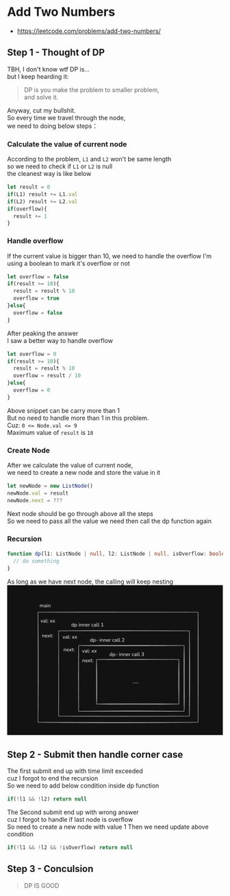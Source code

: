 # Add Two Numbers
- https://leetcode.com/problems/add-two-numbers/


## Step 1 - Thought of DP
TBH, I don't know wtf DP is...  
but I keep hearding it: 
> DP is you make the problem to smaller problem,  
> and solve it.  

Anyway, cut my bullshit.  
So every time we travel through the node,  
we need to doing below steps：  

### Calculate the value of current node
According to the problem, `L1` and `L2` won't be same length  
so we need to check if `L1` or `L2` is null  
the cleanest way is like below  
```Typescript
let result = 0
if(L1) result += L1.val
if(L2) result += L2.val
if(overflow){
  result += 1 
}
```
### Handle overflow 
If the current value is bigger than 10, we need to handle the overflow
I'm using a boolean to mark it's overflow or not
```Typescript
let overflow = false
if(result >= 10){
  result = result % 10
  overflow = true
}else{
  overflow = false
}
```
After peaking the answer  
I saw a better way to handle overflow  
```Typescript
let overflow = 0
if(result >= 10){
  result = result % 10
  overflow = result / 10
}else{
  overflow = 0
}
```
Above snippet can be carry more than 1  
But no need to handle more than 1 in this problem.  
Cuz: `0 <= Node.val <= 9`  
Maximum value of `result` is `18`  


### Create Node
After we calculate the value of current node,  
we need to create a new node and store the value in it  
```Typescript
let newNode = new ListNode()
newNode.val = result
newNode.next = ???
```
Next node should be go through above all the steps  
So we need to pass all the value we need then call the dp function again

### Recursion
```Typescript
function dp(l1: ListNode | null, l2: ListNode | null, isOverflow: boolean) {
  // do something
}
```

As long as we have next node, the calling will keep nesting 
![dp-image](./asset/2/dp-illusions.png)  



## Step 2 - Submit then handle corner case
The first submit end up with time limit exceeded  
cuz I forgot to end the recursion  
So we need to add below condition inside dp function
```Typescript
if(!l1 && !l2) return null
```

The Second submit end up with wrong answer  
cuz I forgot to handle if last node is overflow  
So need to create a new node with value 1
Then we need update above condition
```Typescript
if(!l1 && !l2 && !isOverflow) return null
```

## Step 3 - Conculsion
> DP IS GOOD  
